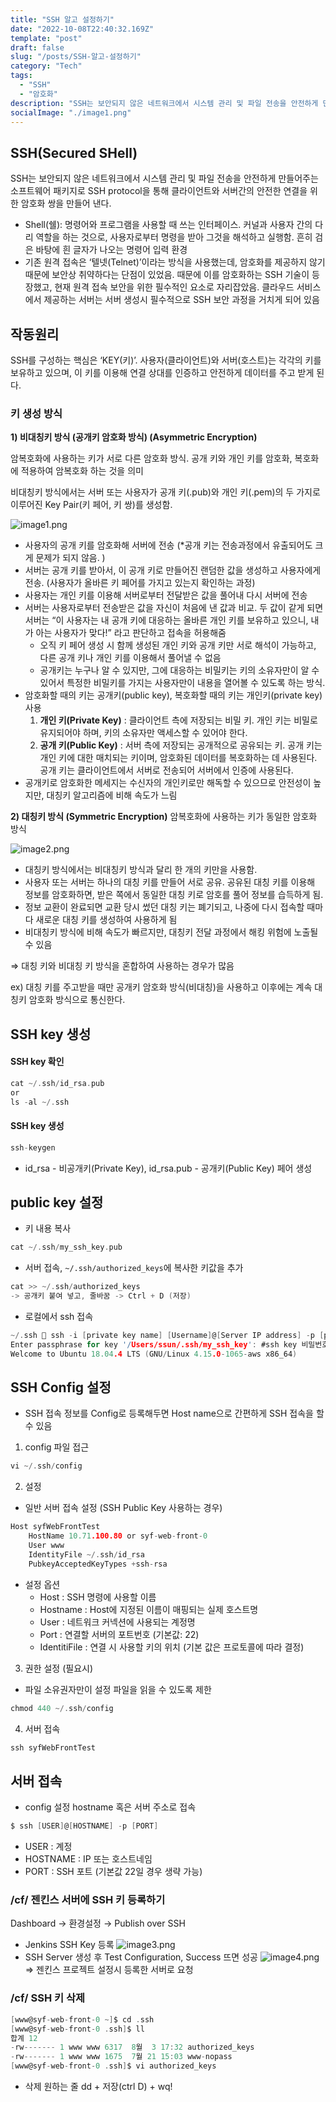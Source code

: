 ```yaml
---
title: "SSH 알고 설정하기"
date: "2022-10-08T22:40:32.169Z"
template: "post"
draft: false
slug: "/posts/SSH-알고-설정하기"
category: "Tech"
tags:
  - "SSH"
  - "암호화"
description: "SSH는 보안되지 않은 네트워크에서 시스템 관리 및 파일 전송을 안전하게 만들어주는 소프트웨어 패키지로 SSH protocol을 통해 클라이언트와 서버간의 안전한 연결을 위한 암호화 쌍을 만들어 낸다."
socialImage: "./image1.png"
---
```


## SSH(Secured SHell)

SSH는 보안되지 않은 네트워크에서 시스템 관리 및 파일 전송을 안전하게 만들어주는 소프트웨어 패키지로 SSH protocol을 통해 클라이언트와 서버간의 안전한 연결을 위한 암호화 쌍을 만들어 낸다.

- Shell(쉘): 명령어와 프로그램을 사용할 때 쓰는 인터페이스. 커널과 사용자 간의 다리 역할을 하는 것으로, 사용자로부터 명령을 받아 그것을 해석하고 실행함. 흔히 검은 바탕에 흰 글자가 나오는 명령어 입력 환경
- 기존 원격 접속은 ‘텔넷(Telnet)’이라는 방식을 사용했는데, 암호화를 제공하지 않기 때문에 보안상 취약하다는 단점이 있었음. 때문에 이를 암호화하는 SSH 기술이 등장했고, 현재 원격 접속 보안을 위한 필수적인 요소로 자리잡았음. 클라우드 서비스에서 제공하는 서버는 서버 생성시 필수적으로 SSH 보안 과정을 거치게 되어 있음

## 작동원리

SSH를 구성하는 핵심은 ‘KEY(키)’. 사용자(클라이언트)와 서버(호스트)는 각각의 키를 보유하고 있으며, 이 키를 이용해 연결 상대를 인증하고 안전하게 데이터를 주고 받게 된다.

### 키 생성 방식

**1) 비대칭키 방식 (공개키 암호화 방식) (Asymmetric Encryption)**

암복호화에 사용하는 키가 서로 다른 암호화 방식. 공개 키와 개인 키를 암호화, 복호화에 적용하여 암복호화 하는 것을 의미

비대칭키 방식에서는 서버 또는 사용자가 공개 키(.pub)와 개인 키(.pem)의 두 가지로 이루어진 Key Pair(키 페어, 키 쌍)를 생성함.

![image1.png](./image1.png)

- 사용자의 공개 키를 암호화해 서버에 전송 (\*공개 키는 전송과정에서 유출되어도 크게 문제가 되지 않음. )
- 서버는 공개 키를 받아서, 이 공개 키로 만들어진 랜덤한 값을 생성하고 사용자에게 전송. (사용자가 올바른 키 페어를 가지고 있는지 확인하는 과정)
- 사용자는 개인 키를 이용해 서버로부터 전달받은 값을 풀어내 다시 서버에 전송
- 서버는 사용자로부터 전송받은 값을 자신이 처음에 낸 값과 비교. 두 값이 같게 되면 서버는 “이 사용자는 내 공개 키에 대응하는 올바른 개인 키를 보유하고 있으니, 내가 아는 사용자가 맞다!” 라고 판단하고 접속을 허용해줌
  - 오직 키 페어 생성 시 함께 생성된 개인 키와 공개 키만 서로 해석이 가능하고, 다른 공개 키나 개인 키를 이용해서 풀어낼 수 없음
  - 공개키는 누구나 알 수 있지만, 그에 대응하는 비밀키는 키의 소유자만이 알 수 있어서 특정한 비밀키를 가지는 사용자만이 내용을 열어볼 수 있도록 하는 방식.
- 암호화할 때의 키는 공개키(public key), 복호화할 때의 키는 개인키(private key) 사용
  1. **개인 키(Private Key)** : 클라이언트 측에 저장되는 비밀 키. 개인 키는 비밀로 유지되어야 하며, 키의 소유자만 액세스할 수 있어야 한다.
  2. **공개 키(Public Key)** : 서버 측에 저장되는 공개적으로 공유되는 키. 공개 키는 개인 키에 대한 매치되는 키이며, 암호화된 데이터를 복호화하는 데 사용된다. 공개 키는 클라이언트에서 서버로 전송되어 서버에서 인증에 사용된다.
- 공개키로 암호화한 메세지는 수신자의 개인키로만 해독할 수 있으므로 안전성이 높지만, 대칭키 알고리즘에 비해 속도가 느림

**2) 대칭키 방식 (Symmetric Encryption)**
암복호화에 사용하는 키가 동일한 암호화 방식

![image2.png](./image2.png)

- 대칭키 방식에서는 비대칭키 방식과 달리 한 개의 키만을 사용함.
- 사용자 또는 서버는 하나의 대칭 키를 만들어 서로 공유. 공유된 대칭 키를 이용해 정보를 암호화하면, 받은 쪽에서 동일한 대칭 키로 암호를 풀어 정보를 습득하게 됨.
- 정보 교환이 완료되면 교환 당시 썼던 대칭 키는 폐기되고, 나중에 다시 접속할 때마다 새로운 대칭 키를 생성하여 사용하게 됨
- 비대칭키 방식에 비해 속도가 빠르지만, 대칭키 전달 과정에서 해킹 위험에 노출될 수 있음

⇒ 대칭 키와 비대칭 키 방식을 혼합하여 사용하는 경우가 많음

ex) 대칭 키를 주고받을 때만 공개키 암호화 방식(비대칭)을 사용하고 이후에는 계속 대칭키 암호화 방식으로 통신한다.

## SSH key 생성

#### SSH key 확인

```c
cat ~/.ssh/id_rsa.pub
or
ls -al ~/.ssh
```

#### SSH key 생성

```c
ssh-keygen
```

- id_rsa - 비공개키(Private Key), id_rsa.pub - 공개키(Public Key) 페어 생성

## public key 설정

- 키 내용 복사

```c
cat ~/.ssh/my_ssh_key.pub
```

- 서버 접속, `~/.ssh/authorized_keys`에 복사한 키값을 추가

```c
cat >> ~/.ssh/authorized_keys
-> 공개키 붙여 넣고, 줄바꿈 -> Ctrl + D (저장)
```

- 로컬에서 ssh 접속

```c
~/.ssh  ssh -i [private key name] [Username]@[Server IP address] -p [port number]
Enter passphrase for key '/Users/ssun/.ssh/my_ssh_key': #ssh key 비밀번호 입력
Welcome to Ubuntu 18.04.4 LTS (GNU/Linux 4.15.0-1065-aws x86_64)
```

## SSH Config 설정

- SSH 접속 정보를 Config로 등록해두면 Host name으로 간편하게 SSH 접속을 할 수 있음

1. config 파일 접근

```c
vi ~/.ssh/config
```

2. 설정

- 일반 서버 접속 설정 (SSH Public Key 사용하는 경우)

```c
Host syfWebFrontTest
    HostName 10.71.100.80 or syf-web-front-0
    User www
    IdentityFile ~/.ssh/id_rsa
    PubkeyAcceptedKeyTypes +ssh-rsa
```

- 설정 옵션
  - Host : SSH 명령에 사용할 이름
  - Hostname : Host에 지정된 이름이 매핑되는 실제 호스트명
  - User : 네트워크 커넥션에 사용되는 계정명
  - Port : 연결할 서버의 포트번호 (기본값: 22)
  - IdentitiFile : 연결 시 사용할 키의 위치 (기본 값은 프로토콜에 따라 결정)

3. 권한 설정 (필요시)

- 파일 소유권자만이 설정 파일을 읽을 수 있도록 제한

```c
chmod 440 ~/.ssh/config
```

4. 서버 접속

```c
ssh syfWebFrontTest
```

## 서버 접속

- config 설정 hostname 혹은 서버 주소로 접속

```c
$ ssh [USER]@[HOSTNAME] -p [PORT]
```

- USER : 계정
- HOSTNAME : IP 또는 호스트네임
- PORT : SSH 포트 (기본값 22일 경우 생략 가능)

### /cf/ 젠킨스 서버에 SSH 키 등록하기

Dashboard → 환경설정 → Publish over SSH

- Jenkins SSH Key 등록
  ![image3.png](./image3.png)
- SSH Server 생성 후 Test Configuration, Success 뜨면 성공
  ![image4.png](./image4.png)
  ⇒ 젠킨스 프로젝트 설정시 등록한 서버로 요청

### /cf/ SSH 키 삭제

```c
[www@syf-web-front-0 ~]$ cd .ssh
[www@syf-web-front-0 .ssh]$ ll
합계 12
-rw------- 1 www www 6317  8월  3 17:32 authorized_keys
-rw------- 1 www www 1675  7월 21 15:03 www-nopass
[www@syf-web-front-0 .ssh]$ vi authorized_keys
```

- 삭제 원하는 줄 dd + 저장(ctrl D) + wq!
